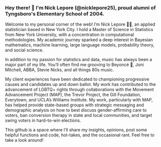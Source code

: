 ### Hey there! 👋 I'm Nick Lepore (@nicklepore25), proud alumni of Tyngsboro's Elementary School of 2004. 

Welcome to my personal corner of the web! I’m Nick Lepore 🏳️‍🌈, an applied statistician based in New York City. I hold a Master of Science in Statistics from New York University, with a concentration in computational methodologies. My academic journey sparked a deep interest in Bayesian mathematics, machine learning, large language models, probability theory, and social science.

In addition to my passion for statistics and data, music has always been a major part of my life. You’ll often find me grooving to Beyoncé 🪩, Joni Mitchell, ABBA, Stevie Nicks, and all things 80s music.

My client experiences have been dedicated to championing progressive causes and candidates up and down ballot. My work has contributed to the advancement of LGBTQ+ rights through collaborations with the Movement Advancement Project (MAP), the Trevor Project, the Gill Foundation, Everytown, and UCLA’s Williams Institute. My work, particularly with MAP, has helped provide state-based groups with strategic messaging and demographic analysis on how to best discuss gender-affirming care to voters, ban conversion therapy in state and local communities, and target swing voters in hard-to-win elections.

This github is a space where I’ll share my insights, opinions, post some helpful functions and code, hot-takes, and the occasional rant. Feel free to take a look around!

<!---
nicklepore25/nicklepore25 is a ✨ special ✨ repository because its `README.md` (this file) appears on your GitHub profile.
You can click the Preview link to take a look at your changes.
--->
